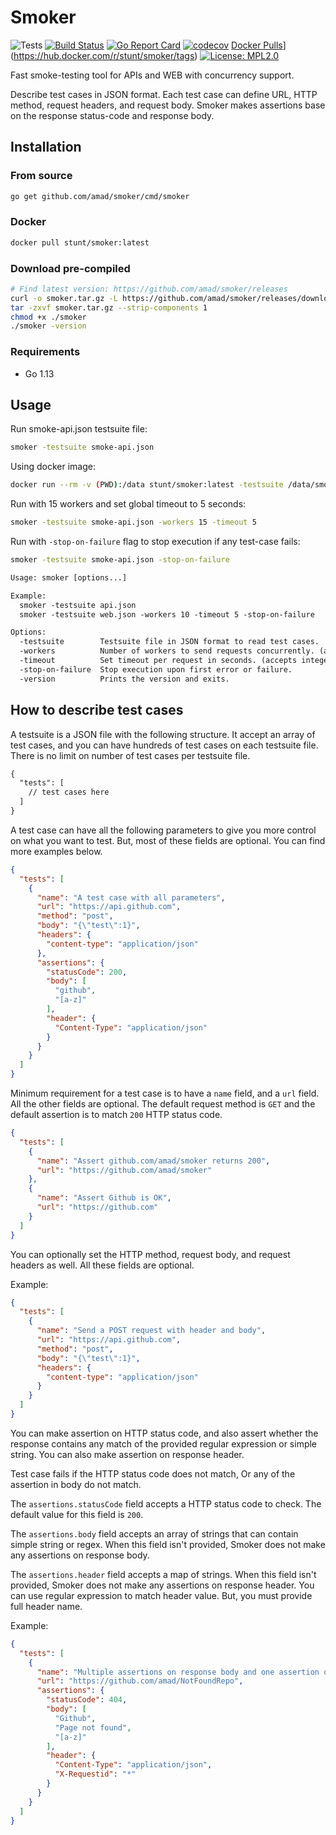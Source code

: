 # Smoker

![Tests](https://github.com/amad/smoker/workflows/Tests/badge.svg?branch=master)
[![Build Status](https://travis-ci.org/amad/smoker.svg?branch=master)](https://travis-ci.org/amad/smoker)
[![Go Report Card](https://goreportcard.com/badge/github.com/amad/smoker)](https://goreportcard.com/report/github.com/amad/smoker)
[![codecov](https://codecov.io/gh/amad/smoker/branch/master/graph/badge.svg)](https://codecov.io/gh/amad/smoker)
[Docker Pulls](https://img.shields.io/docker/pulls/stunt/smoker.svg?maxAge=604800)](https://hub.docker.com/r/stunt/smoker/tags)
[![License: MPL2.0](https://img.shields.io/badge/license-MPL2.0-brightgreen.svg)](https://opensource.org/licenses/MPL-2.0)

Fast smoke-testing tool for APIs and WEB with concurrency support.

Describe test cases in JSON format. Each test case can define URL, HTTP method, request headers, and request body. Smoker makes assertions base on the response status-code and response body.

## Installation

### From source

```bash
go get github.com/amad/smoker/cmd/smoker
```

### Docker

```bash
docker pull stunt/smoker:latest
```

### Download pre-compiled

```bash
# Find latest version: https://github.com/amad/smoker/releases
curl -o smoker.tar.gz -L https://github.com/amad/smoker/releases/download/v0.2.0/smoker_0.2.0_linux_amd64.tar.gz
tar -zxvf smoker.tar.gz --strip-components 1
chmod +x ./smoker
./smoker -version
```

### Requirements

- Go 1.13

## Usage

Run smoke-api.json testsuite file:

```bash
smoker -testsuite smoke-api.json
```

Using docker image:

```bash
docker run --rm -v (PWD):/data stunt/smoker:latest -testsuite /data/smoke-api.json
```

Run with 15 workers and set global timeout to 5 seconds:

```bash
smoker -testsuite smoke-api.json -workers 15 -timeout 5
```

Run with `-stop-on-failure` flag to stop execution if any test-case fails:

```bash
smoker -testsuite smoke-api.json -stop-on-failure
```

```txt
Usage: smoker [options...]

Example:
  smoker -testsuite api.json
  smoker -testsuite web.json -workers 10 -timeout 5 -stop-on-failure

Options:
  -testsuite        Testsuite file in JSON format to read test cases.
  -workers          Number of workers to send requests concurrently. (accepts integer value >= 1. Default is 1. 0 is not allowed)
  -timeout          Set timeout per request in seconds. (accepts integer value >= 1. Default is 10. 0 is not allowed)
  -stop-on-failure  Stop execution upon first error or failure.
  -version          Prints the version and exits.
```

## How to describe test cases

A testsuite is a JSON file with the following structure. It accept an array of test cases, and you can have hundreds of test cases on each testsuite file. There is no limit on number of test cases per testsuite file.

```txt
{
  "tests": [
    // test cases here
  ]
}
```

A test case can have all the following parameters to give you more control on what you want to test. But, most of these fields are optional. You can find more examples below.

```json
{
  "tests": [
    {
      "name": "A test case with all parameters",
      "url": "https://api.github.com",
      "method": "post",
      "body": "{\"test\":1}",
      "headers": {
        "content-type": "application/json"
      },
      "assertions": {
        "statusCode": 200,
        "body": [
          "github",
          "[a-z]"
        ],
        "header": {
          "Content-Type": "application/json"
        }
      }
    }
  ]
}
```

Minimum requirement for a test case is to have a `name` field, and a `url` field. All the other fields are optional.
The default request method is `GET` and the default assertion is to match `200` HTTP status code.

```json
{
  "tests": [
    {
      "name": "Assert github.com/amad/smoker returns 200",
      "url": "https://github.com/amad/smoker"
    },
    {
      "name": "Assert Github is OK",
      "url": "https://github.com"
    }
  ]
}
```

You can optionally set the HTTP method, request body, and request headers as well. All these fields are optional.

Example:

```json
{
  "tests": [
    {
      "name": "Send a POST request with header and body",
      "url": "https://api.github.com",
      "method": "post",
      "body": "{\"test\":1}",
      "headers": {
        "content-type": "application/json"
      }
    }
  ]
}
```

You can make assertion on HTTP status code, and also assert whether the response contains any match of the provided regular expression or simple string. You can also make assertion on response header.

Test case fails if the HTTP status code does not match, Or any of the assertion in body do not match.

The `assertions.statusCode` field accepts a HTTP status code to check. The default value for this field is `200`.

The `assertions.body` field accepts an array of strings that can contain simple string or regex. When this field isn't provided, Smoker does not make any assertions on response body.

The `assertions.header` field accepts a map of strings. When this field isn't provided, Smoker does not make any assertions on response header. You can use regular expression to match header value. But, you must provide full header name.

Example:

```json
{
  "tests": [
    {
      "name": "Multiple assertions on response body and one assertion on status code",
      "url": "https://github.com/amad/NotFoundRepo",
      "assertions": {
        "statusCode": 404,
        "body": [
          "Github",
          "Page not found",
          "[a-z]"
        ],
        "header": {
          "Content-Type": "application/json",
          "X-Requestid": "*"
        }
      }
    }
  ]
}
```
